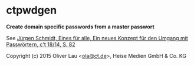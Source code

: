 # ctpwdgen

**Create domain specific passwords from a master passwort**

See [Jürgen Schmidt, Eines für alle, Ein neues Konzept für den Umgang mit Passwörtern, c't 18/14, S. 82](http://www.heise.de/ct/ausgabe/2014-18-Ein-neues-Konzept-fuer-den-Umgang-mit-Passwoertern-2284364.html)

Copyright (c) 2015 Oliver Lau <<ola@ct.de>>, Heise Medien GmbH & Co. KG

